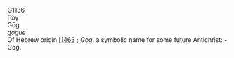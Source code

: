 G1136  
Γώγ  
Gōg  
*gogue*  
Of Hebrew origin \[[1463](h1463) ; *Gog*, a symbolic name for some
future Antichrist: - Gog.  
